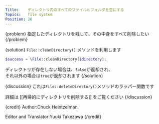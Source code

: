 ```yaml
---
Title:    ディレクトリ内のすべてのファイルとフォルダを空にする
Topics:   file system
Position: 26
---
```


{problem}
指定したディレクトリを残して、その中身をすべて削除したい
{/problem}

{solution}
`File::cleanDirectory()` メソッドを利用します

```php
$success = \File::cleanDirectory($directory);
```

ディレクトリが存在しない場合は、`false`が返却され、  
それ以外の場合は`true`が返却されます
{/solution}

{discussion}
これは`File::deleteDirectory()`メソッドのラッパー関数です

詳細は [[再帰的にディレクトリを削除する]] をご覧ください
{/discussion}

{credit}
Author:Chuck Heintzelman

Editor and Translator:Yuuki Takezawa
{/credit}
